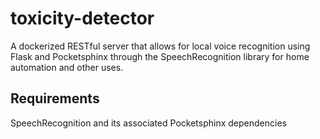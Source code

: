 # toxicity-detector
A dockerized RESTful server that allows for local voice recognition using Flask and Pocketsphinx through the SpeechRecognition library for home automation and other uses.

## Requirements
SpeechRecognition and its associated Pocketsphinx dependencies